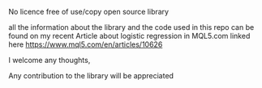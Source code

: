 No licence free of use/copy open source library

all the information about the library and the code used in this repo can be found on my recent Article about logistic regression in MQL5.com linked here https://www.mql5.com/en/articles/10626

I welcome any thoughts, 

Any contribution to the library will be appreciated 